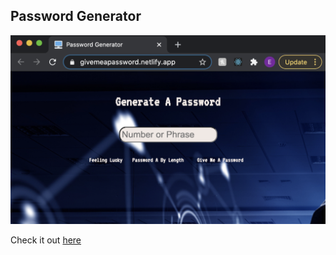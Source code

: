 <h2>Password Generator</h2>
<a href='https://givemeapassword.netlify.app/'><img src='./src/Images/website.png' alt='website' /></a>
<p>Check it out <a href='https://givemeapassword.netlify.app/'>here</a></p>
